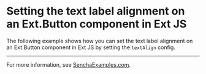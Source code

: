 # Setting the text label alignment on an Ext.Button component in Ext JS #

The following example shows how you can set the text label alignment on an Ext.Button component in Ext JS by setting the `textAlign` config.

---

For more information, see [SenchaExamples.com](http://senchaexamples.com/2012/02/23/setting-the-text-label-alignment-on-an-ext-button-component-in-ext-js/).